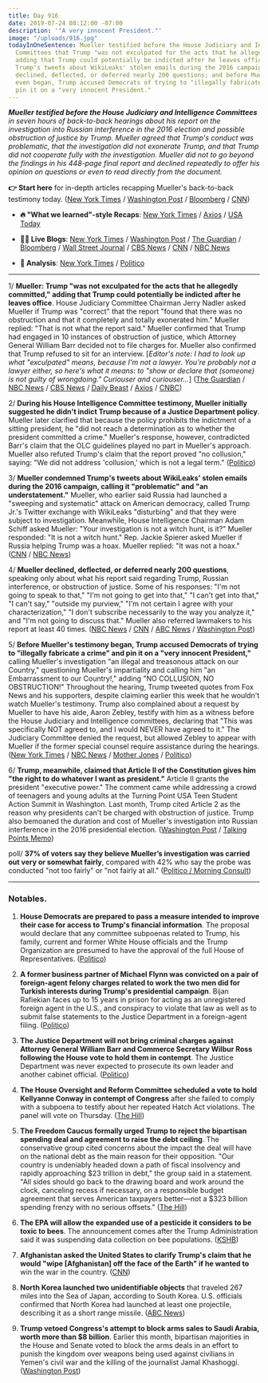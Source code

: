 ```yaml
---
title: Day 916
date: 2019-07-24 08:12:00 -07:00
description: '"A very innocent President."'
image: "/uploads/916.jpg"
todayInOneSentence: Mueller testified before the House Judiciary and Intelligence
  Committees that Trump "was not exculpated for the acts that he allegedly committed,"
  adding that Trump could potentially be indicted after he leaves office and condemned
  Trump's tweets about WikiLeaks' stolen emails during the 2016 campaign; Mueller
  declined, deflected, or deferred nearly 200 questions; and before Mueller's testimony
  even began, Trump accused Democrats of trying to "illegally fabricate a crime" and
  pin it on a "very innocent President."
---
```


***Mueller testified before the House Judiciary and Intelligence Committees** in seven hours of back-to-back hearings  about his report on the investigation into Russian interference in the 2016 election and possible obstruction of justice by Trump. Mueller agreed that Trump's conduct was problematic, that the investigation did not exonerate Trump, and that Trump did not cooperate fully with the investigation. Mueller did not to go beyond the findings in his 448-page final report and declined repeatedly to offer his opinion on questions or even to read directly from the document.*

**👉 Start here** for in-depth articles recapping Mueller's back-to-back testimony today. ([New York Times](https://www.nytimes.com/2019/07/24/us/politics/mueller-testimony.html) / [Washington Post](https://www.washingtonpost.com/national-security/mueller-testimony-congress-live/2019/07/24/d51a82d6-aca1-11e9-bc5c-e73b603e7f38_story.html) / [Bloomberg](https://www.bloomberg.com/news/articles/2019-07-24/mueller-testifies-as-democrats-vow-they-ll-press-him-on-trump?srnd=politics-vp) / [CNN](https://www.cnn.com/2019/07/24/politics/mueller-testimony-before-congress/index.html))

* **🔥 "What we learned"-style Recaps**: [New York Times](https://www.nytimes.com/2019/07/24/us/politics/mueller-testimony.html) / [Axios](https://www.axios.com/robert-mueller-house-intelligence-testimony-russia-investigation-99ea7e11-6d6d-431c-aa3f-18ff103b9478.html) / [USA Today](https://www.usatoday.com/story/news/politics/2019/07/24/robert-mueller-testimony-terse-conclusion-trump-russia-probe/1798408001/)

* **👩‍💻 Live Blogs**: [New York Times](https://www.nytimes.com/2019/07/24/us/politics/mueller-testimony.html) / [Washington Post](https://www.washingtonpost.com/national-security/mueller-testimony-congress-live/2019/07/24/d51a82d6-aca1-11e9-bc5c-e73b603e7f38_story.html) / [The Guardian](https://www.theguardian.com/us-news/live/2019/jul/24/mueller-testimony-live-stream-trump-news-today-russia-obstruction-report-latest-updates-hearing) / [Bloomberg](https://www.bloomberg.com/news/live-blog/2019-07-11/special-counsel-mueller-testifies-before-house-panels) / [Wall Street Journal](https://www.wsj.com/livecoverage/robert-mueller-house) / [CBS News](https://www.cbsnews.com/live-news/mueller-testimony-hearing-watch-live-stream-special-counsel-report-hearing-congress-2019-07-24/) / [CNN](https://www.cnn.com/politics/live-news/robert-mueller-congress-testimony/index.html) / [NBC News](https://www.nbcnews.com/politics/politics-news/live-blog/mueller-testimony-live-updates-today-s-congressional-hearing-n1033321)

* **🤔 Analysis**: [New York Times](https://www.nytimes.com/interactive/2019/07/24/us/politics/robert-mueller-hearing-analysis.html) / [Politico](https://www.politico.com/interactives/2019/live-updates-and-analysis/robert-mueller-testimony-live-streaming-watch-online-video-and-analysis/)

---

1/ **Mueller: Trump "was not exculpated for the acts that he allegedly committed," adding that Trump could potentially be indicted after he leaves office**. House Judiciary Committee Chairman Jerry Nadler asked Mueller if Trump was "correct" that the report "found that there was no obstruction and that it completely and totally exonerated him." Mueller replied: "That is not what the report said." Mueller confirmed that Trump had engaged in 10 instances of obstruction of justice, which Attorney General William Barr decided not to file charges for. Mueller also confirmed that Trump refused to sit for an interview. \[*Editor's note: I had to look up what "exculpated" means, because I'm not a lawyer. You're probably not a lawyer either, so here's what it means: to "show or declare that (someone) is not guilty of wrongdoing." Curiouser and curiouser...*\] ([The Guardian](https://www.theguardian.com/us-news/2019/jul/24/robert-mueller-hearing-special-counsel-testifies-trump-russia) / [NBC News](https://www.nbcnews.com/politics/donald-trump/robert-mueller-testimony-congress-n1033156) / [CBS News](https://www.cbsnews.com/news/robert-mueller-testimony-undercuts-trump-key-claims-about-the-special-counsel-report/) / [Daily Beast](https://www.thedailybeast.com/mueller-testimony-former-special-counsel-testifies-before-congress) / [Axios](https://www.axios.com/mueller-trump-charges-obstruction-after-leaves-office-0159957c-cfd7-44f5-ae19-974e11ebe706.html) / [CNBC](https://www.cnbc.com/2019/07/24/mueller-testimony-trump-was-not-totally-exonerated-in-russia-probe.html))

2/ **During his House Intelligence Committee testimony, Mueller initially suggested he didn't indict Trump because of a Justice Department policy**.  Mueller later clarified that because the policy prohibits the indictment of a sitting president, he "did not reach a determination as to whether the president committed a crime." Mueller's response, however, contradicted Barr's claim that the OLC guidelines played no part in Mueller's approach. Mueller also refuted Trump's claim that the report proved "no collusion," saying: "We did not address 'collusion,' which is not a legal term." ([Politico](https://www.politico.com/story/2019/07/24/robert-mueller-testimony-1428423))

3/ **Mueller condemned Trump's tweets about WikiLeaks' stolen emails during the 2016 campaign, calling it "problematic" and "an understatement."** Mueller, who earlier said Russia had launched a "sweeping and systematic" attack on American democracy, called Trump Jr.'s Twitter exchange with WikiLeaks "disturbing" and that they were subject to investigation. Meanwhile, House Intelligence Chairman Adam Schiff asked Mueller: "Your investigation is not a witch hunt, is it?" Mueller responded: "It is not a witch hunt." Rep. Jackie Spierer asked Mueller if Russia helping Trump was a hoax. Mueller replied: "It was not a hoax." ([CNN](https://www.cnn.com/2019/07/24/politics/mueller-testimony-before-congress/index.html) / [NBC News](https://www.nbcnews.com/politics/donald-trump/robert-mueller-testimony-congress-n1033156))

4/ **Mueller declined, deflected, or deferred nearly 200 questions**, speaking only about what his report said regarding Trump, Russian interference, or obstruction of justice. Some of his responses: "I'm not going to speak to that," "I'm not going to get into that," "I can't get into that," "I can't say," "outside my purview," "I'm not certain I agree with your characterization," "I don't subscribe necessarily to the way you analyze it," and "I'm not going to discuss that." Mueller also referred lawmakers to his report at least 40 times. ([NBC News](https://www.nbcnews.com/politics/politics-news/robert-mueller-house-testimony-tracker-july-2019-n1033166) / [CNN](https://www.cnn.com/politics/live-news/robert-mueller-congress-testimony/h_56f5a8ce9e2ceaabcd389ee8b91f4bc7) / [ABC News](https://abcnews.go.com/Politics/special-counsel-robert-mueller-testify-capitol-hill/story?id=64508660) / [Washington Post](https://www.washingtonpost.com/politics/2019/07/24/here-are-times-mueller-objected-congresss-interpretations-his-report/))

5/ **Before Mueller's testimony began, Trump accused Democrats of trying to "illegally fabricate a crime" and pin it on a "very innocent President,"** calling Mueller's investigation "an illegal and treasonous attack on our Country," questioning Mueller's impartiality and calling him "an Embarrassment to our Country!," adding "NO COLLUSION, NO OBSTRUCTION!" Throughout the hearing, Trump tweeted quotes from Fox News and his supporters, despite claiming earlier this week that he wouldn't watch Mueller's testimony. Trump also complained about a request by Mueller to have his aide, Aaron Zebley, testify with him as a witness before the House Judiciary and Intelligence committees, declaring that "This was specifically NOT agreed to, and I would NEVER have agreed to it." The Judiciary Committee denied the request, but allowed Zebley to appear with Mueller if the former special counsel require assistance during the hearings. ([New York Times](https://www.nytimes.com/2019/07/24/us/politics/trump-mueller.html) / [NBC News](https://www.nbcnews.com/politics/white-house/trump-ahead-special-counsel-testimony-why-didn-t-mueller-investigate-n1033301) / [Mother Jones](https://www.motherjones.com/politics/2019/07/trump-mueller-day-morning-attacks/) / [Politico](https://www.politico.com/story/2019/07/24/donald-trump-mueller-testimony-1428429))

6/ **Trump, meanwhile, claimed that Article II of the Constitution gives him "the right to do whatever I want as president."** Article II grants the president "executive power." The comment came while addressing a crowd of teenagers and young adults at the Turning Point USA Teen Student Action Summit in Washington. Last month, Trump cited Article 2 as the reason why presidents can't be charged with obstruction of justice. Trump also bemoaned the duration and cost of Mueller's investigation into Russian interference in the 2016 presidential election. ([Washington Post](https://www.washingtonpost.com/politics/2019/07/23/trump-falsely-tells-auditorium-full-teens-constitution-gives-him-right-do-whatever-i-want/) / [Talking Points Memo](https://talkingpointsmemo.com/news/trump-claim-article-2-right-whatever-want-president))

poll/ **37% of voters say they believe Mueller’s investigation was carried out very or somewhat fairly**, compared with 42% who say the probe was conducted "not too fairly" or "not fairly at all." ([Politico / Morning Consult](https://www.politico.com/story/2019/07/24/poll-democrats-russia-investigation-1428353))

---

### Notables.

1. **House Democrats are prepared to pass a measure intended to improve their case for access to Trump's financial information**. The proposal would declare that any committee subpoenas related to Trump, his family, current and former White House officials and the Trump Organization are presumed to have the approval of the full House of Representatives. ([Politico](https://www.politico.com/story/2019/07/23/house-endorse-trump-subpoenas-1428175))

2. **A former business partner of Michael Flynn was convicted on a pair of foreign-agent felony charges related to work the two men did for Turkish interests during Trump's presidential campaign**. Bijan Rafiekian faces up to 15 years in prison for acting as an unregistered foreign agent in the U.S., and conspiracy to violate that law as well as to submit false statements to the Justice Department in a foreign-agent filing. ([Politico](https://www.politico.com/story/2019/07/23/trump-adviser-bijan-rafiekian-convicted-1428176))

3. **The Justice Department will not bring criminal charges against Attorney General William Barr and Commerce Secretary Wilbur Ross following the House vote to hold them in contempt**. The Justice Department was never expected to prosecute its own leader and another cabinet official. ([Politico](https://www.politico.com/story/2019/07/24/justice-william-barr-wilbur-ross-1432595))

4. **The House Oversight and Reform Committee scheduled a vote to hold Kellyanne Conway in contempt of Congress** after she failed to comply with a subpoena to testify about her repeated Hatch Act violations. The panel will vote on Thursday. ([The Hill](https://thehill.com/homenews/house/454211-house-oversight-schedules-thursday-vote-to-hold-kellyanne-conway-in-contempt))

5. **The Freedom Caucus formally urged Trump to reject the bipartisan spending deal and agreement to raise the debt ceiling**. The conservative group cited concerns about the impact the deal will have on the national debt as the main reason for their opposition. "Our country is undeniably headed down a path of fiscal insolvency and rapidly approaching $23 trillion in debt," the group said in a statement. "All sides should go back to the drawing board and work around the clock, canceling recess if necessary, on a responsible budget agreement that serves American taxpayers better—not a $323 billion spending frenzy with no serious offsets." ([The Hill](https://thehill.com/homenews/house/454439-freedom-caucus-formally-opposes-trumps-budget-deal))

6. **The EPA will allow the expanded use of a pesticide it considers to be toxic to bees**. The announcement comes after the Trump Administration said it was suspending data collection on bee populations. ([KSHB](https://www.kshb.com/news/local-news/epa-announces-expanded-use-of-pesticide-believed-to-be-toxic-to-bees))

7. **Afghanistan asked the United States to clarify Trump's claim that he would "wipe \[Afghanistan\] off the face of the Earth" if he wanted to** win the war in the country. ([CNN](https://www.cnn.com/2019/07/23/politics/afghanistan-pushback-trump-comments/index.html))

8. **North Korea launched two unidentifiable objects** that traveled 267 miles into the Sea of Japan, according to South Korea. U.S. officials confirmed that North Korea had launched at least one projectile, describing it as a short range missile. ([ABC News](https://abcnews.go.com/International/north-korea-launches-unidentifiable-objects/story?id=64549551))

9. **Trump vetoed Congress's attempt to block arms sales to Saudi Arabia, worth more than $8 billion**. Earlier this month, bipartisan majorities in the House and Senate voted to block the arms deals in an effort to punish the kingdom over weapons being used against civilians in Yemen's civil war and the killing of the journalist Jamal Khashoggi. ([Washington Post](https://www.washingtonpost.com/news/politics/wp/2019/07/24/trump-vetoes-congresss-attempt-to-block-arms-sales-to-saudi-arabia-thwarting-effort-to-punish-kingdom-over-yemen-khashoggi/))